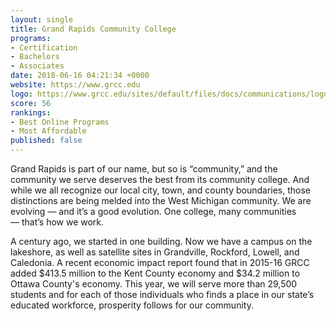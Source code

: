 ```yaml
---
layout: single
title: Grand Rapids Community College
programs:
- Certification
- Bachelors
- Associates
date: 2018-06-16 04:21:34 +0000
website: https://www.grcc.edu
logo: https://www.grcc.edu/sites/default/files/docs/communications/logos/files/grcc_logo_294_350px.png
score: 56
rankings:
- Best Online Programs
- Most Affordable
published: false
---
```

Grand Rapids is part of our name, but so is “community,” and the community we serve deserves the best from its community college. And while we all recognize our local city, town, and county boundaries, those distinctions are being melded into the West Michigan community. We are evolving — and it’s a good evolution. One college, many communities — that’s how we work.

A century ago, we started in one building. Now we have a campus on the lakeshore, as well as satellite sites in Grandville, Rockford, Lowell, and Caledonia. A recent economic impact report found that in 2015-16 GRCC added $413.5 million to the Kent County economy and $34.2 million to Ottawa County's economy. This year, we will serve more than 29,500 students and for each of those individuals who finds a place in our state’s educated workforce, prosperity follows for our community.